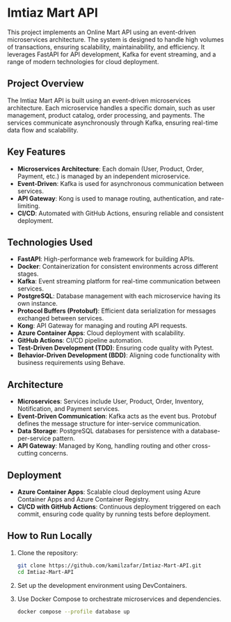 # Imtiaz Mart API

This project implements an Online Mart API using an event-driven microservices architecture. The system is designed to handle high volumes of transactions, ensuring scalability, maintainability, and efficiency. It leverages FastAPI for API development, Kafka for event streaming, and a range of modern technologies for cloud deployment.

## Project Overview

The Imtiaz Mart API is built using an event-driven microservices architecture. Each microservice handles a specific domain, such as user management, product catalog, order processing, and payments. The services communicate asynchronously through Kafka, ensuring real-time data flow and scalability.

## Key Features

- **Microservices Architecture**: Each domain (User, Product, Order, Payment, etc.) is managed by an independent microservice.
- **Event-Driven**: Kafka is used for asynchronous communication between services.
- **API Gateway**: Kong is used to manage routing, authentication, and rate-limiting.
- **CI/CD**: Automated with GitHub Actions, ensuring reliable and consistent deployment.

## Technologies Used

- **FastAPI**: High-performance web framework for building APIs.
- **Docker**: Containerization for consistent environments across different stages.
- **Kafka**: Event streaming platform for real-time communication between services.
- **PostgreSQL**: Database management with each microservice having its own instance.
- **Protocol Buffers (Protobuf)**: Efficient data serialization for messages exchanged between services.
- **Kong**: API Gateway for managing and routing API requests.
- **Azure Container Apps**: Cloud deployment with scalability.
- **GitHub Actions**: CI/CD pipeline automation.
- **Test-Driven Development (TDD)**: Ensuring code quality with Pytest.
- **Behavior-Driven Development (BDD)**: Aligning code functionality with business requirements using Behave.

## Architecture

- **Microservices**: Services include User, Product, Order, Inventory, Notification, and Payment services.
- **Event-Driven Communication**: Kafka acts as the event bus. Protobuf defines the message structure for inter-service communication.
- **Data Storage**: PostgreSQL databases for persistence with a database-per-service pattern.
- **API Gateway**: Managed by Kong, handling routing and other cross-cutting concerns.

## Deployment

- **Azure Container Apps**: Scalable cloud deployment using Azure Container Apps and Azure Container Registry.
- **CI/CD with GitHub Actions**: Continuous deployment triggered on each commit, ensuring code quality by running tests before deployment.

## How to Run Locally

1. Clone the repository:
   ```bash
   git clone https://github.com/kamilzafar/Imtiaz-Mart-API.git
   cd Imtiaz-Mart-API

2. Set up the development environment using DevContainers.
3. Use Docker Compose to orchestrate microservices and dependencies.

   ```bash
   docker compose --profile database up 

